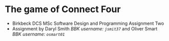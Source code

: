 # The game of Connect Four
* Birkbeck DCS MSc Software Design and Programming Assignment Two
* Assignment by  Daryl Smith *BBK username: `jsmit37`* and Oliver Smart  *BBK username: `osmart01`*
